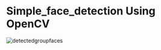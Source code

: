 # Simple_face_detection Using OpenCV

![detectedgroupfaces](https://github.com/HadiaMubashar/Simple_face_detection/assets/111630382/51db2995-3cf5-456d-b972-58bfcd07ffe4)

